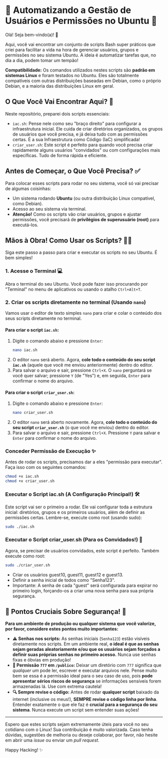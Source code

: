 # 🚀 Automatizando a Gestão de Usuários e Permissões no Ubuntu 🚀

Olá! Seja bem-vindo(a)! 👋

Aqui, você vai encontrar um conjunto de scripts Bash super práticos que criei para facilitar a vida na hora de gerenciar usuários, grupos e permissões no seu sistema Ubuntu. A ideia é automatizar tarefas que, no dia a dia, podem tomar um tempão!

**Compatibilidade:** Os comandos utilizados nestes scripts são **padrão em sistemas Linux** e foram testados no Ubuntu. Eles são totalmente compatíveis com outras distribuições baseadas em Debian, como o próprio Debian, e a maioria das distribuições Linux em geral.

## O Que Você Vai Encontrar Aqui? 📂

Neste repositório, preparei dois scripts essenciais:

* `iac.sh`: Pense nele como seu "braço direito" para configurar a infraestrutura inicial. Ele cuida de criar diretórios organizados, os grupos de usuários que você precisa, e já deixa tudo com as permissões certas. É a sua Infraestrutura como Código (IaC) simplificada!
* `criar_user.sh`: Este script é perfeito para quando você precisa criar rapidamente alguns usuários "convidados" ou com configurações mais específicas. Tudo de forma rápida e eficiente.

## Antes de Começar, o Que Você Precisa? ✅

Para colocar esses scripts para rodar no seu sistema, você só vai precisar de algumas coisinhas:

* Um sistema rodando **Ubuntu** (ou outra distribuição Linux compatível, como Debian).
* Acesso ao seu sistema via terminal.
* **Atenção!** Como os scripts vão criar usuários, grupos e ajustar permissões, você precisará de **privilégios de superusuário (root)** para executá-los.

## Mãos à Obra! Como Usar os Scripts? 🧑‍💻

Siga este passo a passo para criar e executar os scripts no seu Ubuntu. É bem simples!

### 1. Acesse o Terminal 💻

Abra o terminal do seu Ubuntu. Você pode fazer isso procurando por "Terminal" no menu de aplicativos ou usando o atalho `Ctrl+Alt+T`.

### 2. Criar os scripts diretamente no terminal (Usando `nano`)

Vamos usar o editor de texto simples `nano` para criar e colar o conteúdo dos seus scripts diretamente no terminal.

#### Para criar o script `iac.sh`:

1.  Digite o comando abaixo e pressione `Enter`:
    ```bash
    nano iac.sh
    ```
2.  O editor `nano` será aberto. Agora, **cole todo o conteúdo do seu script `iac.sh`** (aquele que você me enviou anteriormente) dentro do editor.
3.  Para salvar o arquivo e sair, pressione `Ctrl+X`. O `nano` perguntará se você quer salvar; pressione `Y` (de "Yes") e, em seguida, `Enter` para confirmar o nome do arquivo.

#### Para criar o script `criar_user.sh`:

1.  Digite o comando abaixo e pressione `Enter`:
    ```bash
    nano criar_user.sh
    ```
2.  O editor `nano` será aberto novamente. Agora, **cole todo o conteúdo do seu script `criar_user.sh`** (o que você me enviou) dentro do editor.
3.  Para salvar o arquivo e sair, pressione `Ctrl+X`. Pressione `Y` para salvar e `Enter` para confirmar o nome do arquivo.

### Conceder Permissão de Execução ✨

Antes de rodar os scripts, precisamos dar a eles "permissão para executar". Faça isso com os seguintes comandos:

```bash
chmod +x iac.sh
chmod +x criar_user.sh
```

### Executar o Script iac.sh (A Configuração Principal!) 🛠️
Este script vai ser o primeiro a rodar. Ele vai configurar toda a estrutura inicial: diretórios, grupos e os primeiros usuários, além de definir as permissões certas. Lembre-se, execute como root (usando sudo):

```bash
sudo ./iac.sh
```

### Executar o Script criar_user.sh (Para os Convidados!) 👥
Agora, se precisar de usuários convidados, este script é perfeito. Também execute como root:

```bash
sudo ./criar_user.sh
```

* Criar os usuários guest10, guest11, guest12 e guest13.
* Definir a senha inicial de todos como "Senha123".
* Importante: A senha de cada "guest" será configurada para expirar no primeiro login, forçando-os a criar uma nova senha para sua própria segurança.

## 🚨 Pontos Cruciais Sobre Segurança! 🚨

**Para um ambiente de produção ou qualquer sistema que você valorize, por favor, considere estes pontos muito importantes:**

* **⚠️ Senhas nos scripts:** As senhas iniciais (`Senha123`) estão visíveis diretamente nos scripts. Em um ambiente real, **o ideal é que as senhas sejam geradas aleatoriamente e/ou que os usuários sejam forçados a definir suas próprias senhas no primeiro acesso.** Nunca use senhas fixas e óbvias em produção!
* **🚫 Permissão `777` em `/publico`:** Deixar um diretório com `777` significa que *qualquer um* pode ler, escrever e executar arquivos nele. Pense muito bem se essa é a permissão ideal para o seu caso de uso, pois **pode apresentar sérios riscos de segurança** se informações sensíveis forem armazenadas lá. Use com extrema cautela!
* **🔍 Sempre revise o código:** Antes de rodar **qualquer script** baixado da internet (inclusive os meus!), **SEMPRE revise o código linha por linha**. Entender exatamente o que ele faz é **crucial para a segurança do seu sistema**. Nunca execute um script sem entender suas ações!

---

Espero que estes scripts sejam extremamente úteis para você no seu cotidiano com o Linux! Sua contribuição é muito valorizada. Caso tenha dúvidas, sugestões de melhoria ou deseje colaborar, por favor, não hesite em abrir uma *issue* ou enviar um *pull request*.

Happy Hacking! ✨
